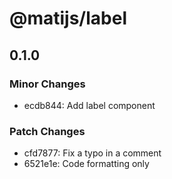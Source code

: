 # @matijs/label

## 0.1.0

### Minor Changes

- ecdb844: Add label component

### Patch Changes

- cfd7877: Fix a typo in a comment
- 6521e1e: Code formatting only
